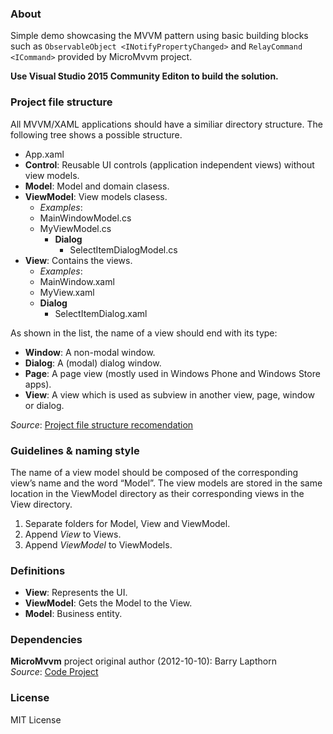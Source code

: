 ### About

Simple demo showcasing the MVVM pattern using basic building blocks such as `ObservableObject <INotifyPropertyChanged>` and `RelayCommand <ICommand>` 
provided by MicroMvvm project.

**Use Visual Studio 2015 Community Editon to build the solution.**

### Project file structure

All MVVM/XAML applications should have a similiar directory structure. The following tree shows a possible structure.

- App.xaml
- **Control**: Reusable UI controls (application independent views) without view models.
- **Model**: Model and domain clasess.
- **ViewModel**: View models clasess.
    - *Examples*:
	- MainWindowModel.cs
	- MyViewModel.cs
		- **Dialog**
			- SelectItemDialogModel.cs
- **View**: Contains the views.
    - *Examples*:
	- MainWindow.xaml
	- MyView.xaml
	- **Dialog**
		- SelectItemDialog.xaml

As shown in the list, the name of a view should end with its type:

* **Window**: A non-modal window.
* **Dialog**: A (modal) dialog window.
* **Page**: A page view (mostly used in Windows Phone and Windows Store apps).
* **View**: A view which is used as subview in another view, page, window or dialog.

*Source*: [Project file structure recomendation](http://blog.rsuter.com/recommendations-best-practices-implementing-mvvm-xaml-net-applications)

### Guidelines & naming style

The name of a view model should be composed of the corresponding view’s name and the word “Model”. 
The view models are stored in the same location in the ViewModel directory as their corresponding views in the View directory.

1. Separate folders for Model, View and ViewModel.
2. Append *View* to Views.
3. Append *ViewModel* to ViewModels.

### Definitions

- **View**: Represents the UI.
- **ViewModel**: Gets the Model to the View.
- **Model**: Business entity.

### Dependencies

**MicroMvvm** project original author (2012-10-10): Barry Lapthorn  
*Source*: [Code Project](http://www.codeproject.com/Articles/165368/WPF-MVVM-Quick-Start-Tutorial)

### License

MIT License
